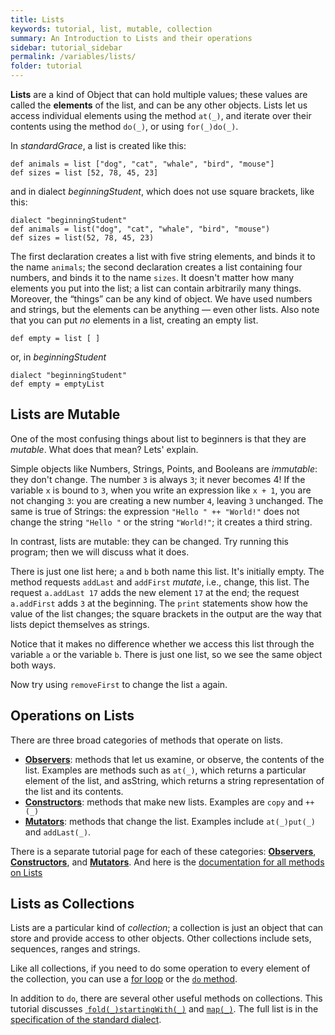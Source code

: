 ```yaml
---
title: Lists
keywords: tutorial, list, mutable, collection
summary: An Introduction to Lists and their operations
sidebar: tutorial_sidebar
permalink: /variables/lists/
folder: tutorial
---
```

**Lists** are a kind of Object that can hold multiple values; these values
are called the **elements** of
the list, and can be any other objects.
Lists let us access individual elements using the method `at(_)`, and 
iterate over their contents using the method `do(_)`, or using `for(_)do(_)`. 

In _standardGrace_, a list is created like this:

```
def animals = list ["dog", "cat", "whale", "bird", "mouse"]
def sizes = list [52, 78, 45, 23]
```
and in dialect _beginningStudent_, which does not use square brackets, like this:

```
dialect "beginningStudent"
def animals = list("dog", "cat", "whale", "bird", "mouse")
def sizes = list(52, 78, 45, 23)
```

The first declaration creates a list with five string elements, and binds
it to the name `animals`; the second declaration creates a list containing
four numbers, and binds it to the name `sizes`.
It doesn't matter how many elements you put into the list; a list can contain
arbitrarily many things. Moreover, the “things” can be any kind of object.
We have used numbers 
and strings, but the elements can be anything — even other lists.
Also note that you can put _no_ elements in a list, creating an empty list.

```
def empty = list [ ]
```

or, in _beginningStudent_

```
dialect "beginningStudent"
def empty = emptyList
```

## Lists are Mutable

One of the most confusing things about list to beginners is that they are _mutable_.
What does that mean?  Lets' explain.

Simple objects like Numbers, Strings, Points, and Booleans are _immutable_: 
they don't change.  The number `3` is always `3`; it never becomes 4!  If the
variable `x` is bound to `3`, when you write an expression like `x + 1`, you are
not changing `3`: you are creating a new number `4`, leaving `3` unchanged.
The same is true of Strings:  the expression `"Hello " ++ "World!"` does not
change the string `"Hello "` or the string `"World!"`; it creates a third string.

In contrast, lists are mutable: they can be changed.  Try running this program;
then we will discuss what it does. 

<object id="example-1" data="{{site.editor}}?lists-mutable" width="100%" height="550px"> </object>

There is just one list here; `a` and `b` both name this list.
It's initially empty.
The method requests `addLast` and `addFirst` _mutate_, i.e., change, this list.
The request `a.addLast 17` adds the new element `17` at the end;
the request `a.addFirst` adds `3` at the beginning.
The `print` statements show how the value of the list changes; 
the square brackets in the output are the way that lists depict themselves as 
strings.

Notice that it makes no difference whether we access this list through the variable `a` 
or the variable `b`.
There is just one list, so we see the same object both ways.

Now try using `removeFirst` to change the list `a` again.


## Operations on Lists

There are three broad categories of methods that operate on lists.
 * [**Observers**]({{site.baseurl}}/variables/list-observers): methods that let us examine, or observe, the contents of the list.
   Examples are methods such as `at(_)`, which returns a particular element of the list,
   and asString, which returns a string representation of the list and its contents.
 * [**Constructors**]({{site.baseurl}}/variables/list-constructors): methods that make new lists.  Examples are `copy` and `++(_)`
 * [**Mutators**]({{site.baseurl}}/variables/list-mutators): methods that change the list.  Examples include `at(_)put(_)` and `addLast(_)`.
 
There is a separate tutorial page for each of these categories: [**Observers**]({{site.baseurl}}/variables/list-observers),  [**Constructors**]({{site.baseurl}}/variables/list-constructors), and [**Mutators**]({{site.baseurl}}/variables/list-mutators).  And here is the [documentation for all methods on Lists]({{site.baseurl}}/dialects/standard/#list)

## Lists as Collections

Lists are a particular kind of _collection_; a collection is just an object that
can store and provide access to other objects.  Other collections include 
sets, sequences, ranges and strings.

Like all collections, if you need to do some operation 
to every element of the collection, you can use a [for loop]({{site.baseurl}}/control/for)
or the [`do` method]({{site.baseurl}}/variables/do).

In addition to `do`, there are several other useful methods on collections.
This tutorial discusses [ `fold(_)startingWith(_)`]({{site.baseurl}}/variables/fold)
and [`map(_)`]({{site.baseurl}}/variables/map).  The full list is in the
[specification of the standard dialect]({{site.baseurl}}/dialects/standard/#common-abstractions).
